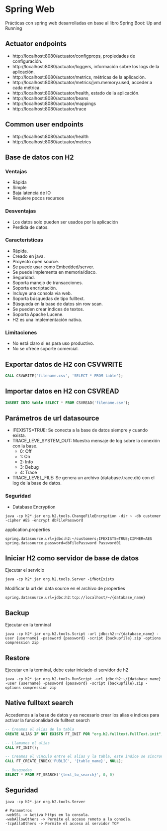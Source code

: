 # Spring Web

Prácticas con spring web desarrolladas en base al libro Spring Boot: Up and Running
                     
## Actuator endpoints

- http://localhost:8080/actuator/configprops, propiedades de configuración.
- http://localhost:8080/actuator/loggers, información sobre los logs de la aplicación.
- http://localhost:8080/actuator/metrics, métricas de la aplicación.
- http://localhost:8080/actuator/metrics/jvm.memory.used, acceder a cada métrica.
- http://localhost:8080/actuator/health, estado de la aplicación.
- http://localhost:8080/actuator/beans
- http://localhost:8080/actuator/mappings
- http://localhost:8080/actuator/trace

## Common user endpoints 

- http://localhost:8080/actuator/health
- http://localhost:8080/actuator/metrics 
       
## Base de datos con H2
### Ventajas

- Rápida
- Simple
- Baja latencia de IO
- Requiere pocos recursos

### Desventajas

- Los datos solo pueden ser usados por la aplicación
- Perdida de datos.

### Características

- Rápida.
- Creado en java.
- Proyecto open source.
- Se puede usar como Embedded/server.
- Se puede implementa en memoria/disco.
- Seguridad.
- Soporta manejo de transacciones.
- Soporta encriptación.
- Incluye una consola via web.
- Soporta búsquedas de tipo fulltext.
- Búsqueda en la base de datos sin row scan.
- Se pueden crear índices de textos.
- Soporta Apache Lucene.
- H2 es una implementación nativa.

### Limitaciones

- No está claro si es para uso productivo.
- No se ofrece soporte comercial.
                                
## Exportar datos de H2 con CSVWRITE

```sql
CALL CSVWRITE('filename.csv', 'SELECT * FROM table');
```

## Importar datos en H2 con CSVREAD

```sql
INSERT INTO table SELECT * FROM CSVREAD('filename.csv');
```

## Parámetros de url datasource

- IFEXISTS=TRUE: Se conecta a la base de datos siempre y cuando exista.
- TRACE_LEVE_SYSTEM_OUT: Muestra mensaje de log sobre la conexión con la base.
    - 0: Off
    - 1: On
    - 2: Info
    - 3: Debug
    - 4: Trace
- TRACE_LEVEL_FILE: Se genera un archivo (database.trace.db) con el log de la base de datos.
          
### Seguridad
- Database Encryption

```shell
java -cp h2*.jar org.h2.tools.ChangeFileEncryption -dir ~ -db customer -cipher AES -encrypt dbFilePassword
```

application.properties
```properties
spring.datasource.url=jdbc:h2:~/customers;IFEXISTS=TRUE;CIPHER=AES
spring.datasource.password=dbFilePassword Password01
```

## Iniciar H2 como servidor de base de datos

Ejecutar el servicio 

```shell
java -cp h2*.jar org.h2.tools.Server -ifNotExists
```

Modificar la url del data source en el archivo de properties
```properties
spring.datasource.url=jdbc:h2:tcp://localhost/~/{database_name}
```

## Backup

Ejecutar en la terminal

```shell
java -cp h2*.jar org.h2.tools.Script -url jdbc:h2:~/{database_name} -user {username} -password {password} -script {backupfile}.zip -options compression zip
```

## Restore

Ejecutar en la terminal, debe estar iniciado el servidor de h2

```shell
java -cp h2*.jar org.h2.tools.RunScript -url jdbc:h2:~/{database_name} -user {username} -password {password} -script {backupfile}.zip -options compression zip
```

## Native fulltext search

Accedemos a la base de datos y es necesario crear los alias e indices para activar la funcionalidad de fulltext search

```sql
-- Creamos el alias de la tabla
CREATE ALIAS IF NOT EXISTS FT_INIT FOR "org.h2.fulltext.FullText.init";

-- Llamamos el alias
CALL FT_INIT();

-- Creamos el vinculo entre el alias y la tabla, este indice se sincroniza en tiempo real con los valores que se almacenan en la tabla vinculada.
CALL FT_CREATE_INDEX('PUBLIC', '{table_name}', NULL);

-- Busquedas
SELECT * FROM FT_SEARCH('{text_to_search}', 0, 0)
```

## Seguridad

```shell
java -cp h2*.jar org.h2.tools.Server

# Parametros
-webSSL -> Activa https en la consola.
-webAllowOthers -> Permite el acceso remoto a la consola.
-tcpAlloOthers -> Permite el acceso al servidor TCP
```

